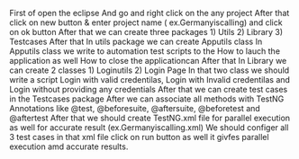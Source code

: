 First of open the eclipse 
And go and right click on the any project 
After that click on new button & enter project name ( ex.Germanyiscalling)  and click on ok button
After that we can create three packages 1) Utils 2) Library 3) Testcases
After that In utils package we can create Apputils class
In Apputils class we write to automation test scripts to the How to lauch the application as well How to close the applicationcan 
After that In Library we can create  2 classes 1) Loginutils 2) Login Page
In that two class we should write a script Login with valid credentilas, Login with Invalid credentilas and Login without providing any credentials 
After that we can create test cases in the Testcases package
After we can associate all methods with TestNG Annotations like @test, @beforesuite, @aftersuite, @beforetest and @aftertest
After that we should create TestNG.xml file for parallel execution as well for accurate result (ex.Germanyiscalling.xml)
We should configer all 3 test cases in that xml file click on run button as well it givfes parallel execution amd accurate results.
